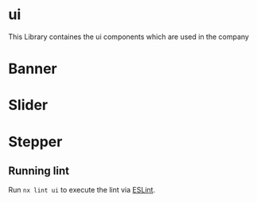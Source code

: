 # ui

This Library containes the ui components which are used in the company

# Banner

# Slider

# Stepper

## Running lint

Run `nx lint ui` to execute the lint via [ESLint](https://eslint.org/).
